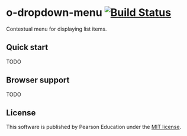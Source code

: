 # o-dropdown-menu [![Build Status](https://travis-ci.org/Pearson-Higher-Ed/o-dropdown-menu.svg)](https://travis-ci.org/Pearson-Higher-Ed/o-dropdown-menu)

Contextual menu for displaying list items.

## Quick start

TODO

## Browser support

TODO

## License

This software is published by Pearson Education under the [MIT license](LICENSE).

